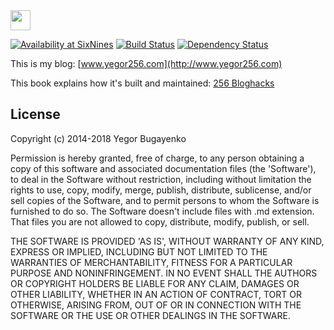 <img src="http://www.yegor256.com/favicon.ico" width="32px" height="32px" />

[![Availability at SixNines](http://www.sixnines.io/b/3ba1652f)](http://www.sixnines.io/h/3ba1652f)
[![Build Status](https://travis-ci.org/yegor256/blog.svg)](https://travis-ci.org/yegor256/blog)
[![Dependency Status](https://gemnasium.com/yegor256/blog.svg)](https://gemnasium.com/yegor256/blog)

This is my blog: [www.yegor256.com](http://www.yegor256.com)

This book explains how it's built and maintained: [256 Bloghacks](http://www.yegor256.com/256-bloghacks.html)

## License

Copyright (c) 2014-2018 Yegor Bugayenko

Permission is hereby granted, free of charge, to any person obtaining a copy
of this software and associated documentation files (the 'Software'), to deal
in the Software without restriction, including without limitation the rights
to use, copy, modify, merge, publish, distribute, sublicense, and/or sell
copies of the Software, and to permit persons to whom the Software is
furnished to do so. The Software doesn't include files with .md extension.
That files you are not allowed to copy, distribute, modify, publish, or sell.

THE SOFTWARE IS PROVIDED 'AS IS', WITHOUT WARRANTY OF ANY KIND, EXPRESS OR
IMPLIED, INCLUDING BUT NOT LIMITED TO THE WARRANTIES OF MERCHANTABILITY,
FITNESS FOR A PARTICULAR PURPOSE AND NONINFRINGEMENT. IN NO EVENT SHALL THE
AUTHORS OR COPYRIGHT HOLDERS BE LIABLE FOR ANY CLAIM, DAMAGES OR OTHER
LIABILITY, WHETHER IN AN ACTION OF CONTRACT, TORT OR OTHERWISE, ARISING FROM,
OUT OF OR IN CONNECTION WITH THE SOFTWARE OR THE USE OR OTHER DEALINGS IN THE
SOFTWARE.

